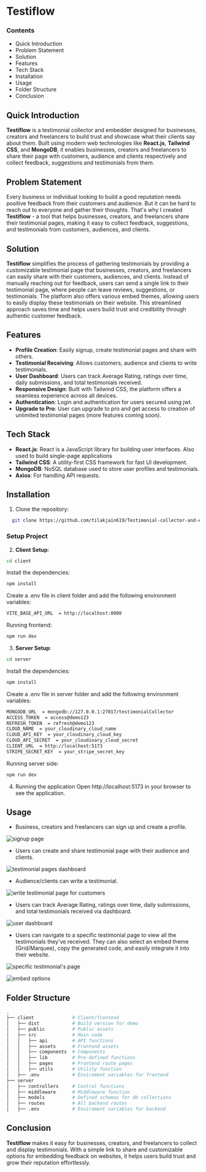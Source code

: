 # Testiflow
### Contents
- Quick Introduction
- Problem Statement
- Solution
- Features
- Tech Stack
- Installation
- Usage
- Folder Structure
- Conclusion

## Quick Introduction
**Testiflow** is a testimonial collector and embedder designed for businesses, creators and freelancers to build trust and showcase what their clients say about them. Built using modern web technologies like **React.js**, **Tailwind CSS**, and **MongoDB**, it enables businesses, creators and freelancers to share their page with customers, audience and clients respectively and collect feedback, suggestions and testimonials from them.
## Problem Statement
Every business or individual looking to build a good reputation needs positive feedback from their customers and audience. But it can be hard to reach out to everyone and gather their thoughts. That's why I created **Testiflow** - a tool that helps businesses, creators, and freelancers share their testimonial pages, making it easy to collect feedback, suggestions, and testimonials from customers, audiences, and clients.
## Solution
**Testiflow** simplifies the process of gathering testimonials by providing a customizable testimonial page that businesses, creators, and freelancers can easily share with their customers, audiences, and clients. Instead of manually reaching out for feedback, users can send a single link to their testimonial page, where people can leave reviews, suggestions, or testimonials. The platform also offers various embed themes, allowing users to easily display these testimonials on their website. This streamlined approach saves time and helps users build trust and credibility through authentic customer feedback.

## Features

- **Profile Creation**: Easily signup, create testimonial pages and share with others.
- **Testimonial Receiving**: Allows customers, audience and clients to write testimonials.
- **User Dashboard**: Users can track Average Rating, ratings over time, daily submissions, and total testimonials received.
- **Responsive Design**: Built with Tailwind CSS, the platform offers a seamless experience across all devices.
- **Authentication**: Login and authentication for users secured using jwt.
- **Upgrade to Pro**: User can upgrade to pro and get access to creation of unlimited testimonial pages (more features coming soon).
  
## Tech Stack

- **React.js**: React is a JavaScript library for building user interfaces. Also used to build single-page applications
- **Tailwind CSS**: A utility-first CSS framework for fast UI development.
- **MongoDB**: NoSQL database used to store user profiles and testimonials.
- **Axios**: For handling API requests.

## Installation

1. Clone the repository:

 ```bash
   git clone https://github.com/tilakjain619/Testimonial-collector-and-embedder.git
 ```
 
### Setup Project
2. **Client Setup**:

```bash
cd client
```
Install the dependencies:

```bash
npm install
```
Create a .env file in client folder and add the following environment variables:

```bash
VITE_BASE_API_URL  = http://localhost:8000
```

Running frontend:

```bash
npm run dev
```
3. **Server Setup**:

```bash
cd server
```
Install the dependencies:

```bash
npm install
```
Create a .env file in server folder and add the following environment variables:

```bash
MONGODB_URL  = mongodb://127.0.0.1:27017/testimonialCollector
ACCESS_TOKEN  = access@demo123
REFRESH_TOKEN  = refresh@demo123
CLOUD_NAME  = your_cloudinary_cloud_name
CLOUD_API_KEY  = your_cloudinary_cloud_key
CLOUD_API_SECRET  = your_cloudinary_cloud_secret
CLIENT_URL  = http://localhost:5173
STRIPE_SECRET_KEY  = your_stripe_secret_key
```

Running server side:

```bash
npm run dev
```
4. Running the application
Open http://localhost:5173 in your browser to see the application.

## Usage
- Business, creators and freelancers can sign up and create a profile.

![signup page](https://res.cloudinary.com/da3wjnlzg/image/upload/f_auto,q_auto/v1/testiflowImages/ezl8mzbpvus8j0sttc7w)

- Users can create and share testimonial page with their audience and clients.

![testimonial pages dashboard](https://res.cloudinary.com/da3wjnlzg/image/upload/f_auto,q_auto/v1/testiflowImages/yhynztprbkgz7abcf1b3)

- Audience/clients can write a testimonial.

![write testimonial page for customers](https://res.cloudinary.com/da3wjnlzg/image/upload/f_auto,q_auto/v1/testiflowImages/jniyakdf9ozdjkfjadhi)

- Users can track Average Rating, ratings over time, daily submissions, and total testimonials received via dashboard.

![user dashboard](https://res.cloudinary.com/da3wjnlzg/image/upload/f_auto,q_auto/v1/testiflowImages/ptinldxzd51uxswqaix1)

- Users can navigate to a specific testimonial page to view all the testimonials they've received. They can also select an embed theme (Grid/Marquee), copy the generated code, and easily integrate it into their website.

![specific testimonial's page](https://res.cloudinary.com/da3wjnlzg/image/upload/f_auto,q_auto/v1/testiflowImages/ahudavjgfq4gzdribnwz)

![embed options](https://res.cloudinary.com/da3wjnlzg/image/upload/f_auto,q_auto/v1/testiflowImages/vztrprpnldl7zi525u3g)

## Folder Structure
```bash
.
├── client        	  	# Client/frontend
│   ├── dist    	  	# Build version for demo
│   ├── public        	# Public assets
│   ├── src        	  	# Main code
│	│	├── api   		# API functions
│	│   ├── assets    	# Frontend assets
│	│   ├── components  # Components
│	│   ├── lib       	# Pre-defined functions
│	│   ├── pages       # Frontend route pages
│	│   ├── utils       # Utility function
│   ├── .env        	# Enviroment variables for frontend
├── server
│   ├── controllers   	# Control functions
│   ├── middleware    	# Middleware function
│   ├── models        	# Defined schemas for db collections
│   ├── routes        	# All backend routes
│   ├── .env        	# Enviroment variables for backend
```
## Conclusion
**Testiflow** makes it easy for businesses, creators, and freelancers to collect and display testimonials. With a simple link to share and customizable options for embedding feedback on websites, it helps users build trust and grow their reputation effortlessly.